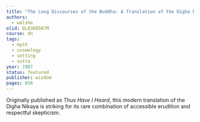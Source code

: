 ```yaml
---
title: "The Long Discourses of the Buddha: A Translation of the Digha Nikaya"
authors:
  - walshe
olid: OL8308507M
course: dn
tags:
  - myth
  - cosmology
  - setting
  - sutta
year: 1987
status: featured
publisher: wisdom
pages: 656
---
```


Originally published as _Thus Have I Heard_, this modern translation of the Digha Nikaya is striking for its rare combination of accessible erudition and respectful skepticism.
